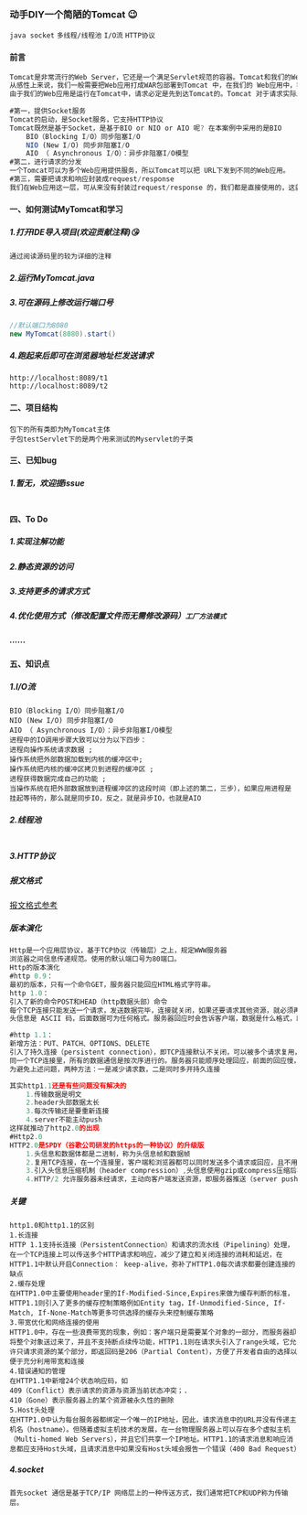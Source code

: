 ### 动手DIY一个简陋的Tomcat :wink:

`java socket` `多线程/线程池` `I/O流` `HTTP协议`

#### 前言

```javascript
Tomcat是非常流行的Web Server，它还是一个满足Servlet规范的容器。Tomcat和我们的Web应用是什么关系？
从感性上来说，我们一般需要把Web应用打成WAR包部署到Tomcat 中，在我们的 Web应用中，我们要指明URL被哪个类的哪个方法所处理「不论是原始的Servlet 开发，还是现在流行的Spring MVC都必须指明」。
由于我们的Web应用是运行在Tomcat中，请求必定是先到达Tomcat的。Tomcat 对于请求实际上会进行如下的处理。
    
#第一，提供Socket服务
Tomcat的启动，是Socket服务，它支持HTTP协议
Tomcat既然是基于Socket，是基于BIO or NIO or AIO 呢? 在本案例中采用的是BIO
	BIO（Blocking I/O）同步阻塞I/O
	NIO (New I/O) 同步非阻塞I/O
	AIO （ Asynchronous I/O）：异步非阻塞I/O模型
#第二，进行请求的分发
一个Tomcat可以为多个Web应用提供服务，所以Tomcat可以把 URL下发到不同的Web应用。
#第三，需要把请求和响应封装成request/response
我们在Web应用这一层，可从来没有封装过request/response 的，我们都是直接使用的，这就是因为Tomcat已经做好了
```

#### 一、如何测试MyTomcat和学习

##### 1.打开IDE导入项目(欢迎贡献注释):kissing_heart:

```
通过阅读源码里的较为详细的注释
```

##### 2.运行MyTomcat.java

##### 3.可在源码上修改运行端口号

```java
//默认端口为8080
new MyTomcat(8080).start() 
```

##### 4.跑起来后即可在浏览器地址栏发送请求

```
http://localhost:8089/t1
http://localhost:8089/t2
```

#### 二、项目结构

```
包下的所有类即为MyTomcat主体
子包testServlet下的是两个用来测试的Myservlet的子类
```

#### 三、已知bug

##### 1.暂无，欢迎提issue

```

```

#### 四、To Do

##### 1.实现注解功能

##### 2.静态资源的访问

##### 3.支持更多的请求方式

##### 4.优化使用方式（修改配置文件而无需修改源码）`工厂方法模式`

##### ......

#### 五、知识点

##### 1.I/O流

```
BIO（Blocking I/O）同步阻塞I/O
NIO (New I/O) 同步非阻塞I/O
AIO （ Asynchronous I/O）：异步非阻塞I/O模型
进程中的IO调用步骤大致可以分为以下四步：
进程向操作系统请求数据 ;
操作系统把外部数据加载到内核的缓冲区中;
操作系统把内核的缓冲区拷贝到进程的缓冲区 ;
进程获得数据完成自己的功能 ;
当操作系统在把外部数据放到进程缓冲区的这段时间（即上述的第二，三步），如果应用进程是挂起等待的，那么就是同步IO，反之，就是异步IO，也就是AIO 
```

##### 2.线程池

```

```

##### 3.HTTP协议

##### 报文格式

[报文格式参考](https://baijiahao.baidu.com/s?id=1662842929861521073&wfr=spider&for=pc)

##### 版本演化

```javascript
Http是一个应用层协议，基于TCP协议（传输层）之上，规定WWW服务器
浏览器之间信息传递规范。使用的默认端口号为80端口。
Http的版本演化
#http 0.9：
最初的版本，只有一个命令GET，服务器只能回应HTML格式字符串。
http 1.0：
引入了新的命令POST和HEAD（http数据头部）命令
每个TCP连接只能发送一个请求，发送数据完毕，连接就关闭，如果还要请求其他资源，就必须再新建一个连接
头信息是 ASCII 码，后面数据可为任何格式。服务器回应时会告诉客户端，数据是什么格式，即Content-Type字段的作用。这些数据类型总称为MIME即多用途互联网邮件扩展，每个值包括一级类型和二级类型，预定义的类型，也可自定义类型, 常见Content-Type值：text/xml image/jpeg audio/mp3

#http 1.1：
新增方法：PUT、PATCH、OPTIONS、DELETE
引入了持久连接（persistent connection），即TCP连接默认不关闭，可以被多个请求复用，不用声明Connection: keep-alive。对于同一个域名，大多数浏览器允许同时建立6个持久连接引入了管道机制，即在同一个TCP连接里，客户端可以同时发送多个请求，进一步改进了HTTP协议的效率
同一个TCP连接里，所有的数据通信是按次序进行的。服务器只能顺序处理回应，前面的回应慢，会有许多请求排队，造成"队头堵塞"（Head-of-line blocking）
为避免上述问题，两种方法：一是减少请求数，二是同时多开持久连接

其实http1.1还是有些问题没有解决的
	1.传输数据是明文
	2.header头部数据太长
	3.每次传输还是要重新连接
    4.server不能主动push
这样就推动了http2.0的出现
#Http2.0
HTTP2.0是SPDY（谷歌公司研发的https的一种协议）的升级版
	1.头信息和数据体都是二进制，称为头信息帧和数据帧
	2.复用TCP连接，在一个连接里，客户端和浏览器都可以同时发送多个请求或回应，且不用按顺序一一对应，避免了“队头堵塞“,此双向的实时通信称为多工（Multiplexing）
	3.引入头信息压缩机制（header compression）,头信息使用gzip或compress压缩后再发送；客户端和服务器同时维护一张头信息表，所有字段都会存入这个表，生成一个索引号，不发送同样字段，只发送索引号，提高速度
	4.HTTP/2 允许服务器未经请求，主动向客户端发送资源，即服务器推送（server push）
```

##### 关键

```
http1.0和http1.1的区别
1.长连接
HTTP 1.1支持长连接（PersistentConnection）和请求的流水线（Pipelining）处理，在一个TCP连接上可以传送多个HTTP请求和响应，减少了建立和关闭连接的消耗和延迟，在HTTP1.1中默认开启Connection： keep-alive，弥补了HTTP1.0每次请求都要创建连接的缺点
2.缓存处理
在HTTP1.0中主要使用header里的If-Modified-Since,Expires来做为缓存判断的标准，HTTP1.1则引入了更多的缓存控制策略例如Entity tag，If-Unmodified-Since, If-Match, If-None-Match等更多可供选择的缓存头来控制缓存策略
3.带宽优化和网络连接的使用
HTTP1.0中，存在一些浪费带宽的现象，例如：客户端只是需要某个对象的一部分，而服务器却将整个对象送过来了，并且不支持断点续传功能，HTTP1.1则在请求头引入了range头域，它允许只请求资源的某个部分，即返回码是206（Partial Content），方便了开发者自由的选择以便于充分利用带宽和连接
4.错误通知的管理
在HTTP1.1中新增24个状态响应码，如
409（Conflict）表示请求的资源与资源当前状态冲突；.
410（Gone）表示服务器上的某个资源被永久性的删除
5.Host头处理
在HTTP1.0中认为每台服务器都绑定一个唯一的IP地址，因此，请求消息中的URL并没有传递主机名（hostname）。但随着虚拟主机技术的发展，在一台物理服务器上可以存在多个虚拟主机（Multi-homed Web Servers），并且它们共享一个IP地址。HTTP1.1的请求消息和响应消息都应支持Host头域，且请求消息中如果没有Host头域会报告一个错误（400 Bad Request）
```

##### 4.socket

```
首先socket 通信是基于TCP/IP 网络层上的一种传送方式，我们通常把TCP和UDP称为传输层。
```









